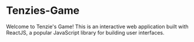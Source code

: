 # Tenzies-Game
Welcome to Tenzie's Game! This is an interactive web application built with ReactJS, a popular JavaScript library for building user interfaces.
